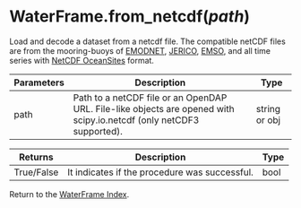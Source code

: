 # WaterFrame.from_netcdf(*path*)

Load and decode a dataset from a netcdf file. The compatible netCDF files are from the mooring-buoys of [EMODNET](http://www.emodnet-physics.eu/Map/), [JERICO](http://www.jerico-ri.eu/data-access/), [EMSO](http://emso.eu), and all time series with [NetCDF OceanSites](http://www.oceansites.org/data/) format.

Parameters | Description | Type
--- | --- | ---
path | Path to a netCDF file or an OpenDAP URL. File-like objects are opened with scipy.io.netcdf (only netCDF3 supported). | string or obj

Returns | Description | Type
--- | --- | ---
True/False | It indicates if the procedure was successful. | bool

Return to the [WaterFrame Index](index_waterframe.md).
